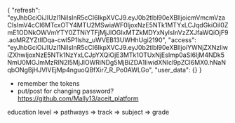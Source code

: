 {
    "refresh": "eyJhbGciOiJIUzI1NiIsInR5cCI6IkpXVCJ9.eyJ0b2tlbl90eXBlIjoicmVmcmVzaCIsImV4cCI6MTcxOTY4MTU2MSwiaWF0IjoxNzE5NTk1MTYxLCJqdGkiOiI0ZmE1ODNkOWVmYTY0ZTNiYTFjMjJlOGIxMTZkMDYxNyIsInVzZXJfaWQiOjF9.aoMRZYZtIIDqa-cwl5P1lshz_uWVEB13UWHhUgi2190",
    "access": "eyJhbGciOiJIUzI1NiIsInR5cCI6IkpXVCJ9.eyJ0b2tlbl90eXBlIjoiYWNjZXNzIiwiZXhwIjoxNzE5NTk1NzYxLCJpYXQiOjE3MTk1OTUxNjEsImp0aSI6IjM4NDk5NmU0MGJmMzRlN2I5MjJlOWRiNDg5MjBiZDA1IiwidXNlcl9pZCI6MX0.hNaNqbONgBjHJVlVEjMp4nguoQBfXir7_R_Po0AWLGo",
    "user_data": {}
}

* remember the tokens
* put/post for changing password?
https://github.com/Mally13/aceit_platform

education level => pathways => track => subject => grade
